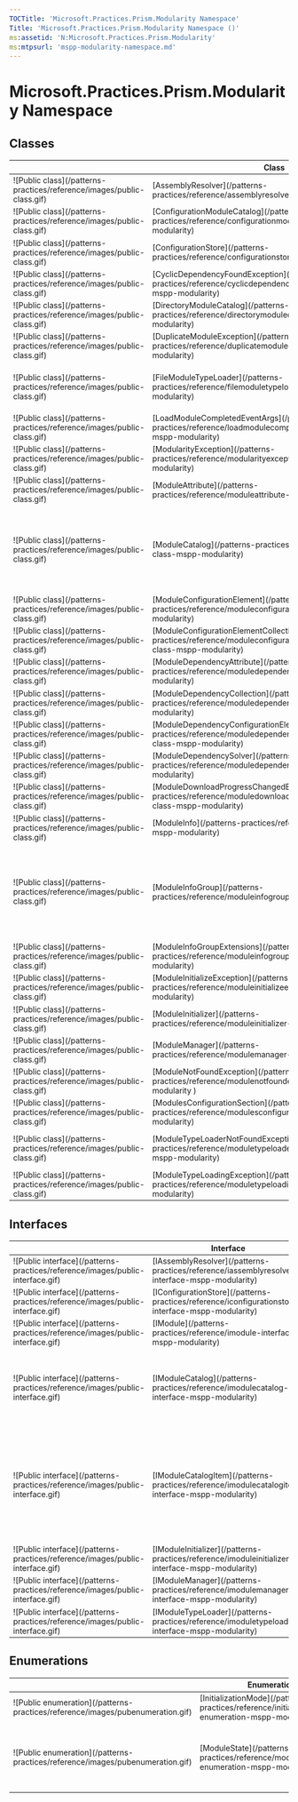 ```yaml
---
TOCTitle: 'Microsoft.Practices.Prism.Modularity Namespace'
Title: 'Microsoft.Practices.Prism.Modularity Namespace ()'
ms:assetid: 'N:Microsoft.Practices.Prism.Modularity'
ms:mtpsurl: 'mspp-modularity-namespace.md'
---
```


# Microsoft.Practices.Prism.Modularity Namespace

## Classes

<table>
<thead>
<tr class="header">
<th> </th>
<th>Class</th>
<th>Description</th>
</tr>
</thead>
<tbody>
<tr class="odd">
<td>![Public class](/patterns-practices/reference/images/public-class.gif)</td>
<td>[AssemblyResolver](/patterns-practices/reference/assemblyresolver-class-mspp-modularity)</td>
<td><div>
Handles AppDomain's AssemblyResolve event to be able to load assemblies dynamically in the LoadFrom context, but be able to reference the type from assemblies loaded in the Load context.
</div></td>
</tr>
<tr class="even">
<td>![Public class](/patterns-practices/reference/images/public-class.gif)</td>
<td>[ConfigurationModuleCatalog](/patterns-practices/reference/configurationmodulecatalog-class-mspp-modularity)</td>
<td><div>
A catalog built from a configuration file.
</div></td>
</tr>
<tr class="odd">
<td>![Public class](/patterns-practices/reference/images/public-class.gif)</td>
<td>[ConfigurationStore](/patterns-practices/reference/configurationstore-class-mspp-modularity)</td>
<td><div>
Defines a store for the module metadata.
</div></td>
</tr>
<tr class="even">
<td>![Public class](/patterns-practices/reference/images/public-class.gif)</td>
<td>[CyclicDependencyFoundException](/patterns-practices/reference/cyclicdependencyfoundexception-class-mspp-modularity)</td>
<td><div>
Represents the exception that is thrown when there is a circular dependency between modules during the module loading process.
</div></td>
</tr>
<tr class="odd">
<td>![Public class](/patterns-practices/reference/images/public-class.gif)</td>
<td>[DirectoryModuleCatalog](/patterns-practices/reference/directorymodulecatalog-class-mspp-modularity)</td>
<td><div>
Represets a catalog created from a directory on disk.
</div></td>
</tr>
<tr class="even">
<td>![Public class](/patterns-practices/reference/images/public-class.gif)</td>

<td>[DuplicateModuleException](/patterns-practices/reference/duplicatemoduleexception-class-mspp-modularity)</td>
<td><div>
Exception thrown when a module is declared twice in the same catalog.
</div></td>
</tr>
<tr class="odd">
<td>![Public class](/patterns-practices/reference/images/public-class.gif)</td>
<td>[FileModuleTypeLoader](/patterns-practices/reference/filemoduletypeloader-class-mspp-modularity)</td>
<td><div>
Loads modules from an arbitrary location on the filesystem. This typeloader is only called if [ModuleInfo](/patterns-practices/reference/https://msdn.microsoft.com/library/microsoft.practices.prism.modularity.moduleinfo) classes have a Ref parameter that starts with &quot;file://&quot;. This class is only used on the Desktop version of the Prism Library.
</div></td>
</tr>
<tr class="even">
<td>![Public class](/patterns-practices/reference/images/public-class.gif)</td>
<td>[LoadModuleCompletedEventArgs](/patterns-practices/reference/loadmodulecompletedeventargs-class-mspp-modularity)</td>
<td><div>
Provides completion information after a module is loaded, or fails to load.
</div></td>
</tr>
<tr class="odd">
<td>![Public class](/patterns-practices/reference/images/public-class.gif)</td>
<td>[ModularityException](/patterns-practices/reference/modularityexception-class-mspp-modularity)</td>
<td><div>
Base class for exceptions that are thrown because of a problem with modules.
</div></td>
</tr>
<tr class="even">
<td>![Public class](/patterns-practices/reference/images/public-class.gif)</td>
<td>[ModuleAttribute](/patterns-practices/reference/moduleattribute-class-mspp-modularity)</td>
<td><div>
Indicates that the class should be considered a named module using the provided module name.
</div></td>
</tr>
<tr class="odd">
<td>![Public class](/patterns-practices/reference/images/public-class.gif)</td>
<td>[ModuleCatalog](/patterns-practices/reference/modulecatalog-class-mspp-modularity)</td>
<td><div>
The [ModuleCatalog](/patterns-practices/reference/modulecatalog-class-mspp-modularity) holds information about the modules that can be used by the application. Each module is described in a [ModuleInfo](/patterns-practices/reference/moduleinfo-class-mspp-modularity) class, that records the name, type and location of the module. It also verifies that the [ModuleCatalog](/patterns-practices/reference/modulecatalog-class-mspp-modularity) is internally valid. That means that it does not have: Circular dependenciesMissing dependencies Invalid dependencies, such as a Module that's loaded at startup that depends on a module that might need to be retrieved. The [ModuleCatalog](/patterns-practices/reference/modulecatalog-class-mspp-modularity) also serves as a baseclass for more specialized Catalogs .
</div></td>
</tr>
<tr class="even">
<td>![Public class](/patterns-practices/reference/images/public-class.gif)</td>
<td>[ModuleConfigurationElement](/patterns-practices/reference/moduleconfigurationelement-class-mspp-modularity)</td>
<td><div>
A configuration element to declare module metadata.
</div></td>
</tr>
<tr class="odd">
<td>![Public class](/patterns-practices/reference/images/public-class.gif)</td>
<td>[ModuleConfigurationElementCollection](/patterns-practices/reference/moduleconfigurationelementcollection-class-mspp-modularity)</td>
<td><div>
A collection of [ModuleConfigurationElement](/patterns-practices/reference/moduleconfigurationelement-class-mspp-modularity).
</div></td>
</tr>
<tr class="even">
<td>![Public class](/patterns-practices/reference/images/public-class.gif)</td>
<td>[ModuleDependencyAttribute](/patterns-practices/reference/moduledependencyattribute-class-mspp-modularity)</td>
<td><div>
Specifies that the current module has a dependency on another module. This attribute should be used on classes that implement [IModule](/patterns-practices/reference/imodule-interface-mspp-modularity).
</div></td>
</tr>
<tr class="odd">
<td>![Public class](/patterns-practices/reference/images/public-class.gif)</td>
<td>[ModuleDependencyCollection](/patterns-practices/reference/moduledependencycollection-class-mspp-modularity)</td>
<td><div>
A collection of [ModuleDependencyConfigurationElement](/patterns-practices/reference/moduledependencyconfigurationelement-class-mspp-modularity).
</div></td>
</tr>
<tr class="even">
<td>![Public class](/patterns-practices/reference/images/public-class.gif)</td>
<td>[ModuleDependencyConfigurationElement](/patterns-practices/reference/moduledependencyconfigurationelement-class-mspp-modularity)</td>
<td><div>
A [ConfigurationElement](/patterns-practices/reference/http://msdn.microsoft.com/en-us/library/kyx77cz3) for module dependencies.
</div></td>
</tr>
<tr class="odd">
<td>![Public class](/patterns-practices/reference/images/public-class.gif)</td>
<td>[ModuleDependencySolver](/patterns-practices/reference/moduledependencysolver-class-mspp-modularity)</td>
<td><div>
Used by [ModuleInitializer](/patterns-practices/reference/moduleinitializer-class-mspp-modularity) to get the load sequence for the modules to load according to their dependencies.
</div></td>
</tr>
<tr class="even">
<td>![Public class](/patterns-practices/reference/images/public-class.gif)</td>
<td>[ModuleDownloadProgressChangedEventArgs](/patterns-practices/reference/moduledownloadprogresschangedeventargs-class-mspp-modularity)</td>
<td><div>
Provides progress information as a module downloads.
</div></td>
</tr>
<tr class="odd">
<td>![Public class](/patterns-practices/reference/images/public-class.gif)</td>
<td>[ModuleInfo](/patterns-practices/reference/moduleinfo-class-mspp-modularity)</td>
<td><div>
Defines the metadata that describes a module.
</div></td>
</tr>
<tr class="even">
<td>![Public class](/patterns-practices/reference/images/public-class.gif)</td>
<td>[ModuleInfoGroup](/patterns-practices/reference/moduleinfogroup-class-mspp-modularity)</td>
<td><div>
Represents a group of [ModuleInfo](/patterns-practices/reference/moduleinfo-class-mspp-modularity) instances that are usually deployed together. [ModuleInfoGroup](/patterns-practices/reference/moduleinfogroup-class-mspp-modularity)s are also used by the [ModuleCatalog](/patterns-practices/reference/modulecatalog-class-mspp-modularity
) to prevent common deployment problems such as having a module that's required at startup that depends on modules that will only be downloaded on demand. The group also forwards [Ref](/patterns-practices/reference/moduleinfogroup-ref-property-mspp-modularity) and [InitializationMode](/patterns-practices/reference/moduleinfogroup-initializationmode-property-mspp-modularity) values to the [ModuleInfo](/patterns-practices/reference/moduleinfo-class-mspp-modularity)s that it contains.
</div></td>
</tr>
<tr class="odd">
<td>![Public class](/patterns-practices/reference/images/public-class.gif)</td>
<td>[ModuleInfoGroupExtensions](/patterns-practices/reference/moduleinfogroupextensions-class-mspp-modularity)</td>
<td><div>
Defines extension methods for the [ModuleInfoGroup](/patterns-practices/reference/moduleinfogroup-class-mspp-modularity) class.
</div></td>
</tr>
<tr class="even">
<td>![Public class](/patterns-practices/reference/images/public-class.gif)</td>
<td>[ModuleInitializeException](/patterns-practices/reference/moduleinitializeexception-class-mspp-modularity)</td>
<td><div>
Exception thrown by [IModuleInitializer](/patterns-practices/reference/imoduleinitializer-interface-mspp-modularity) implementations whenever a module fails to load.
</div></td>
</tr>
<tr class="odd">
<td>![Public class](/patterns-practices/reference/images/public-class.gif)</td>
<td>[ModuleInitializer](/patterns-practices/reference/moduleinitializer-class-mspp-modularity)</td>
<td><div>
Implements the [IModuleInitializer](/patterns-practices/reference/imoduleinitializer-interface-mspp-modularity) interface. Handles loading of a module based on a type.
</div></td>
</tr>
<tr class="even">
<td>![Public class](/patterns-practices/reference/images/public-class.gif)</td>
<td>[ModuleManager](/patterns-practices/reference/modulemanager-class-mspp-modularity)</td>
<td><div>
Component responsible for coordinating the modules' type loading and module initialization process.
</div></td>
</tr>
<tr class="odd">
<td>![Public class](/patterns-practices/reference/images/public-class.gif)</td>
<td>[ModuleNotFoundException](/patterns-practices/reference/modulenotfoundexception-class-mspp-modularity
)</td>
<td><div>
Exception thrown when a requested [ModuleInfo](/patterns-practices/reference/moduleinfo-class-mspp-modularity) is not found.
</div></td>
</tr>
<tr class="even">
<td>![Public class](/patterns-practices/reference/images/public-class.gif)</td>
<td>[ModulesConfigurationSection](/patterns-practices/reference/modulesconfigurationsection-class-mspp-modularity)</td>
<td><div>
A [ConfigurationSection](/patterns-practices/reference/http://msdn.microsoft.com/en-us/library/x0kca287) for module configuration.
</div></td>
</tr>
<tr class="odd">
<td>![Public class](/patterns-practices/reference/images/public-class.gif)</td>
<td>[ModuleTypeLoaderNotFoundException](/patterns-practices/reference/moduletypeloadernotfoundexception-class-mspp-modularity)</td>
<td><div>
Exception that's thrown when there is no [IModuleTypeLoader](/patterns-practices/reference/imoduletypeloader-interface-mspp-modularity) registered in [ModuleTypeLoaders](/patterns-practices/reference/modulemanager-moduletypeloaders-property-mspp-modularity) that can handle this particular type of module.
</div></td>
</tr>
<tr class="even">
<td>![Public class](/patterns-practices/reference/images/public-class.gif)</td>
<td>[ModuleTypeLoadingException](/patterns-practices/reference/moduletypeloadingexception-class-mspp-modularity)</td>
<td><div>
Exception thrown by [IModuleManager](/patterns-practices/reference/imodulemanager-interface-mspp-modularity) implementations whenever a module fails to retrieve.
</div></td>
</tr>
</tbody>
</table>

## Interfaces


<table>

<thead>
<tr class="header">
<th> </th>
<th>Interface</th>
<th>Description</th>
</tr>
</thead>
<tbody>
<tr class="odd">
<td>![Public interface](/patterns-practices/reference/images/public-interface.gif)</td>
<td>[IAssemblyResolver](/patterns-practices/reference/iassemblyresolver-interface-mspp-modularity)</td>
<td><div>
Interface for classes that are responsible for resolving and loading assembly files.
</div></td>
</tr>
<tr class="even">
<td>![Public interface](/patterns-practices/reference/images/public-interface.gif)</td>
<td>[IConfigurationStore](/patterns-practices/reference/iconfigurationstore-interface-mspp-modularity)</td>
<td><div>
Defines a store for the module metadata.
</div></td>
</tr>
<tr class="odd">
<td>![Public interface](/patterns-practices/reference/images/public-interface.gif)</td>
<td>[IModule](/patterns-practices/reference/imodule-interface-mspp-modularity)</td>
<td><div>
Defines the contract for the modules deployed in the application.
</div></td>
</tr>
<tr class="even">
<td>![Public interface](/patterns-practices/reference/images/public-interface.gif)</td>
<td>[IModuleCatalog](/patterns-practices/reference/imodulecatalog-interface-mspp-modularity)</td>
<td><div>
This is the expected catalog definition for the ModuleManager. The ModuleCatalog holds information about the modules that can be used by the application. Each module is described in a ModuleInfo class, that records the name, type and location of the module.
</div></td>
</tr>
<tr class="odd">
<td>![Public interface](/patterns-practices/reference/images/public-interface.gif)</td>
<td>[IModuleCatalogItem](/patterns-practices/reference/imodulecatalogitem-interface-mspp-modularity)</td>
<td><div>
Marker interface that allows both [ModuleInfoGroup](/patterns-practices/reference/moduleinfogroup-class-mspp-modularity)s and [ModuleInfo](/patterns-practices/reference/moduleinfo-class-mspp-modularity
)s to be added to the [IModuleCatalog](/patterns-practices/reference/imodulecatalog-interface-mspp-modularity) from code and XAML.
</div></td>
</tr>
<tr class="even">
<td>![Public interface](/patterns-practices/reference/images/public-interface.gif)</td>
<td>[IModuleInitializer](/patterns-practices/reference/imoduleinitializer-interface-mspp-modularity)</td>
<td><div>
Declares a service which initializes the modules into the application.
</div></td>
</tr>
<tr class="odd">
<td>![Public interface](/patterns-practices/reference/images/public-interface.gif)</td>
<td>[IModuleManager](/patterns-practices/reference/imodulemanager-interface-mspp-modularity)</td>
<td><div>
Defines the interface for the service that will retrieve and initialize the application's modules.
</div></td>
</tr>
<tr class="even">
<td>![Public interface](/patterns-practices/reference/images/public-interface.gif)</td>
<td>[IModuleTypeLoader](/patterns-practices/reference/imoduletypeloader-interface-mspp-modularity)</td>
<td><div>
Defines the interface for moduleTypeLoaders
</div></td>
</tr>
</tbody>
</table>

## Enumerations


<table>

<thead>
<tr class="header">
<th> </th>
<th>Enumeration</th>
<th>Description</th>
</tr>
</thead>
<tbody>
<tr class="odd">
<td>![Public enumeration](/patterns-practices/reference/images/pubenumeration.gif)</td>
<td>[InitializationMode](/patterns-practices/reference/initializationmode-enumeration-mspp-modularity)</td>
<td><div>
Specifies on which stage the Module group will be initialized.
</div></td>
</tr>
<tr class="even">
<td>![Public enumeration](/patterns-practices/reference/images/pubenumeration.gif)</td>
<td>[ModuleState](/patterns-practices/reference/modulestate-enumeration-mspp-modularity)</td>
<td><div>
Defines the states a [ModuleInfo](/patterns-practices/reference/moduleinfo-class-mspp-modularity) can be in, with regards to the module loading and initialization process.
</div></td>
</tr>
</tbody>
</table>
